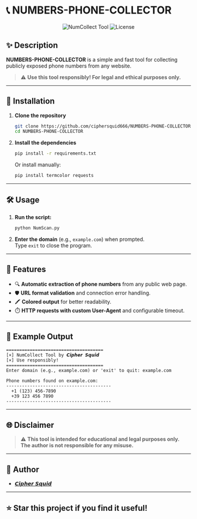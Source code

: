 # 📞 NUMBERS-PHONE-COLLECTOR

<div align="center">
  
  ![NumCollect Tool](https://img.shields.io/badge/NumCollect-Python-blue?style=for-the-badge&logo=python)
  ![License](https://img.shields.io/github/license/ciphersquid666/NUMBERS-PHONE-COLLECTOR?style=for-the-badge)
  
</div>

## ✨ Description

**NUMBERS-PHONE-COLLECTOR** is a simple and fast tool for collecting publicly exposed phone numbers from any website.  
> ⚠️ **Use this tool responsibly! For legal and ethical purposes only.**

---

## 🚀 Installation

1. **Clone the repository**
   ```bash
   git clone https://github.com/ciphersquid666/NUMBERS-PHONE-COLLECTOR.git
   cd NUMBERS-PHONE-COLLECTOR
   ```

2. **Install the dependencies**
   ```bash
   pip install -r requirements.txt
   ```
   Or install manually:
   ```bash
   pip install termcolor requests
   ```

---

## 🛠️ Usage

1. **Run the script:**
   ```bash
   python NumScan.py
   ```
2. **Enter the domain** (e.g., `example.com`) when prompted.  
   Type `exit` to close the program.

---

## 🔎 Features

- 🔍 **Automatic extraction of phone numbers** from any public web page.
- 🛡️ **URL format validation** and connection error handling.
- 🖍️ **Colored output** for better readability.
- ⏱️ **HTTP requests with custom User-Agent** and configurable timeout.

---

## 📝 Example Output

```
=====================================
[×] NumCollect Tool by 𝘾𝙞𝙥𝙝𝙚𝙧 𝙎𝙦𝙪𝙞𝙙
[×] Use responsibly!
=====================================
Enter domain (e.g., example.com) or 'exit' to quit: example.com

Phone numbers found on example.com:
----------------------------------------
  +1 (123) 456-7890
  +39 123 456 7890
----------------------------------------
```

---

## 🌐 Disclaimer

> ⚠️ **This tool is intended for educational and legal purposes only.  
The author is not responsible for any misuse.**

---

## 👤 Author

- [𝘾𝙞𝙥𝙝𝙚𝙧 𝙎𝙦𝙪𝙞𝙙](https://github.com/ciphersquid666)

---

## ⭐️ Star this project if you find it useful!
```
